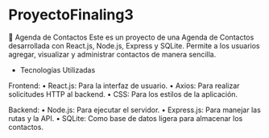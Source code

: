 # ProyectoFinaling3

📒 Agenda de Contactos
Este es un proyecto de una Agenda de Contactos desarrollada con React.js, Node.js, Express y SQLite. 
Permite a los usuarios agregar, visualizar y administrar contactos de manera sencilla.

- Tecnologías Utilizadas

Frontend:
•	React.js: Para la interfaz de usuario.
•	Axios: Para realizar solicitudes HTTP al backend.
•	CSS: Para los estilos de la aplicación.

Backend:
•	Node.js: Para ejecutar el servidor.
•	Express.js: Para manejar las rutas y la API.
•	SQLite: Como base de datos ligera para almacenar los contactos.
